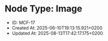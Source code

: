# Node Type: Image

* ID: MCF-17
* Created At: 2025-06-10T19:13:15.921+0200
* Updated At: 2025-08-13T17:42:17.175+0200
